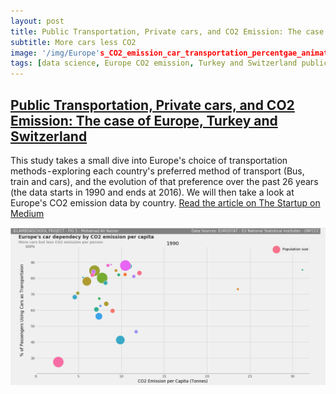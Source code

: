```yaml
---
layout: post
title: Public Transportation, Private cars, and CO2 Emission: The case of Europe, Turkey and Switzerland
subtitle: More cars less CO2
image: '/img/Europe's_CO2_emission_car_transportation_percentgae_animated%20plot.gif'
tags: [data science, Europe CO2 emission, Turkey and Switzerland public transportation, animated europe graph]
---
```


## [Public Transportation, Private cars, and CO2 Emission: The case of Europe, Turkey and Switzerland](https://medium.com/@mhd.ali.nasser/public-transportation-private-cars-and-co2-emission-the-case-of-europe-turkey-and-switzerland-d5d6aa6988f1)

This study takes a small dive into Europe's choice of transportation methods - exploring each country's preferred method of transport (Bus, train and cars), and the evolution of that preference over the past 26 years (the data starts in 1990 and ends at 2016). We will then take a look at Europe's CO2 emission data by country. [Read the article on The Startup on Medium](https://medium.com/@mhd.ali.nasser/public-transportation-private-cars-and-co2-emission-the-case-of-europe-turkey-and-switzerland-d5d6aa6988f1)

![CO2 and public transportation graph](/img/Europe's_CO2_emission_car_transportation_percentgae_animated%20plot.gif)
